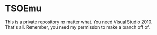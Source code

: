 TSOEmu
======
This is a private repository no matter what.
You need Visual Studio 2010. That's all.
Remember, you need my permission to make a branch off of.
